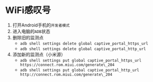 # WiFi感叹号

1. 打开Android手机的```开发者模式```
2. 进入电脑的```ADB```状态
3. 删除旧的监测点
    - ```adb shell settings delete global captive_portal_https_url```
    - ```adb shell settings delete global captive_portal_http_url```
4. 添加新的监测点（小米源）
    - ```adb shell settings put global captive_portal_https_url https://connect.rom.miui.com/generate\_204```
    - ```adb shell settings put global captive_portal_http_url http://connect.rom.miui.com/generate\_204```
